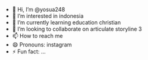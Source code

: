 - 👋 Hi, I’m @yosua248
- 👀 I’m interested in indonesia
- 🌱 I’m currently learning education christian
- 💞️ I’m looking to collaborate on articulate storyline 3
- 📫 How to reach me 
- 😄 Pronouns: instagram
- ⚡ Fun fact: ...

<!---
yosua248/yosua248 is a ✨ special ✨ repository because its `README.md` (this file) appears on your GitHub profile.
You can click the Preview link to take a look at your changes.
--->
